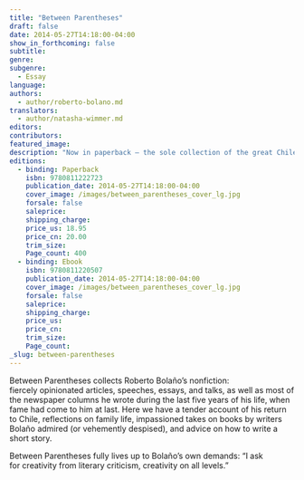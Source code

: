 ```yaml
---
title: "Between Parentheses"
draft: false
date: 2014-05-27T14:18:00-04:00
show_in_forthcoming: false
subtitle:
genre:
subgenre:
  - Essay
language:
authors:
  - author/roberto-bolano.md
translators:
  - author/natasha-wimmer.md
editors:
contributors:
featured_image:
description: "Now in paperback — the sole collection of the great Chilean writer’s essays "
editions:
  - binding: Paperback
    isbn: 9780811222723
    publication_date: 2014-05-27T14:18:00-04:00
    cover_image: /images/between_parentheses_cover_lg.jpg
    forsale: false
    saleprice:
    shipping_charge:
    price_us: 18.95
    price_cn: 20.00
    trim_size:
    Page_count: 400
  - binding: Ebook
    isbn: 9780811220507
    publication_date: 2014-05-27T14:18:00-04:00
    cover_image: /images/between_parentheses_cover_lg.jpg
    forsale: false
    saleprice:
    shipping_charge:
    price_us:
    price_cn:
    trim_size:
    Page_count:
_slug: between-parentheses
---
```


Between Parentheses collects Roberto Bolaño’s nonfiction: fiercely opinionated articles, speeches, essays, and talks, as well as most of the newspaper columns he wrote during the last five years of his life, when fame had come to him at last. Here we have a tender account of his return to Chile, reflections on family life, impassioned takes on books by writers Bolaño admired (or vehemently despised), and advice on how to write a short story.

Between Parentheses fully lives up to Bolaño’s own demands: “I ask for creativity from literary criticism, creativity on all levels.”

